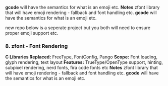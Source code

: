 
**gcode** will have the semantics for what is an emoji etc.
**Notes**  zfont library that will have emoji rendering - fallback and font handling etc. 
**gcode** will have the semantics for what is an emoji etc.


new repo below is a seperate project but you both will need to ensure proper emoji support etc.
### 8. **zfont** - Font Rendering
**C Libraries Replaced:** FreeType, FontConfig, Pango
**Scope:** Font loading, glyph rendering, text layout
**Features:** TrueType/OpenType support, hinting, subpixel rendering, nerd fonts, fira code fonts etc
**Notes**  zfont library that will have emoji rendering - fallback and font handling etc. 
**gcode** will have the semantics for what is an emoji etc.
